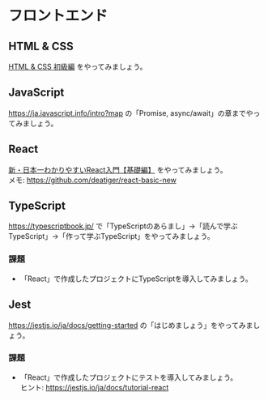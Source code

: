 # フロントエンド

## HTML & CSS

[HTML & CSS 初級編](https://prog-8.com/lessons/html/study/1) をやってみましょう。

## JavaScript

https://ja.javascript.info/intro?map の「Promise, async/await」の章までやってみましょう。

## React

[新・日本一わかりやすいReact入門【基礎編】](https://www.youtube.com/playlist?list=PLX8Rsrpnn3IWPoM7-1YPDksRRkamRY25k) をやってみましょう。  
メモ: https://github.com/deatiger/react-basic-new

## TypeScript

https://typescriptbook.jp/ で「TypeScriptのあらまし」->「読んで学ぶTypeScript」->「作って学ぶTypeScript」をやってみましょう。

### 課題

- 「React」で作成したプロジェクトにTypeScriptを導入してみましょう。

## Jest

https://jestjs.io/ja/docs/getting-started の「はじめましょう」をやってみましょう。  

### 課題

- 「React」で作成したプロジェクトにテストを導入してみましょう。  
ヒント: https://jestjs.io/ja/docs/tutorial-react

